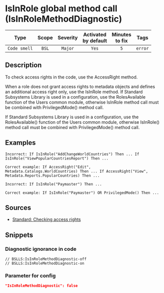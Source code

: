 # IsInRole global method call (IsInRoleMethodDiagnostic)

| Type | Scope | Severity | Activated<br/>by default | Minutes<br/>to fix | Tags |
| :-: | :-: | :-: | :-: | :-: | :-: |
| `Code smell` | `BSL` | `Major` | `Yes` | `5` | `error` |

<!-- Блоки выше заполняются автоматически, не трогать -->
## Description

<!-- Описание диагностики заполняется вручную. Необходимо понятным языком описать смысл и схему работу -->

To check access rights in the code, use the AccessRight method.

When a role does not grant access rights to metadata objects and defines an additional access right only, use the IsInRole method. If Standard Subsystems Library is used in a configuration, use the RolesAvailable function of the Users common module, otherwise IsInRole method call must be combined with PrivilegedMode() method call.

If Standard Subsystems Library is used in a configuration, use the RolesAvailable() function of the Users common module, otherwise IsInRole() method call must be combined with PrivilegedMode() method call.

## Examples

<!-- В данном разделе приводятся примеры, на которые диагностика срабатывает, а также можно привести пример, как можно исправить ситуацию -->

```
Incorrect: If IsInRole("AddChangeWorldCountries") Then ... If IsInRole("ViewPopularCountriesReport") Then ...
```

```
Correct example: If AccessRight("Edit", Metadata.Catalogs.WorldCountries) Then ... If AccessRight("View", Metadata.Reports.PopularCountries) Then ...
```

```
Incorrect: If IsInRole("Paymaster") Then ...
```

```
Correct example: If IsInRole("Paymaster") OR PrivilegedMode() Then ...
```

## Sources

<!-- Необходимо указывать ссылки на все источники, из которых почерпнута информация для создания диагностики -->

- [Standard: Checking access rights](https://support.1ci.com/hc/en-us/articles/360011003180-Checking-access-rights)

## Snippets

<!-- Блоки ниже заполняются автоматически, не трогать -->
### Diagnostic ignorance in code

```bsl
// BSLLS:IsInRoleMethodDiagnostic-off
// BSLLS:IsInRoleMethodDiagnostic-on
```

### Parameter for config

```json
"IsInRoleMethodDiagnostic": false
```
